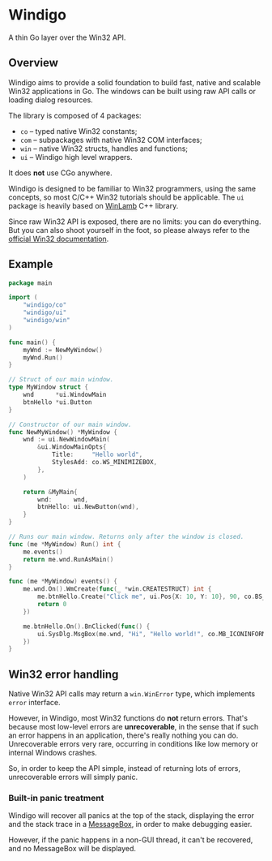 # Windigo

A thin Go layer over the Win32 API.

## Overview

Windigo aims to provide a solid foundation to build fast, native and scalable Win32 applications in Go. The windows can be built using raw API calls or loading dialog resources.

The library is composed of 4 packages:

* `co` – typed native Win32 constants;
* `com` – subpackages with native Win32 COM interfaces;
* `win` – native Win32 structs, handles and functions;
* `ui` – Windigo high level wrappers.

It does **not** use CGo anywhere.

Windigo is designed to be familiar to Win32 programmers, using the same concepts, so most C/C++ Win32 tutorials should be applicable. The `ui` package is heavily based on [WinLamb](https://github.com/rodrigocfd/winlamb) C++ library.

Since raw Win32 API is exposed, there are no limits: you can do everything. But you can also shoot yourself in the foot, so please always refer to the [official Win32 documentation](https://docs.microsoft.com/en-us/windows/win32/).

## Example

```go
package main

import (
    "windigo/co"
    "windigo/ui"
    "windigo/win"
)

func main() {
    myWnd := NewMyWindow()
    myWnd.Run()
}

// Struct of our main window.
type MyWindow struct {
    wnd      *ui.WindowMain
    btnHello *ui.Button
}

// Constructor of our main window.
func NewMyWindow() *MyWindow {
    wnd := ui.NewWindowMain(
        &ui.WindowMainOpts{
            Title:     "Hello world",
            StylesAdd: co.WS_MINIMIZEBOX,
        },
    )

    return &MyMain{
        wnd:      wnd,
        btnHello: ui.NewButton(wnd),
    }
}

// Runs our main window. Returns only after the window is closed.
func (me *MyWindow) Run() int {
    me.events()
    return me.wnd.RunAsMain()
}

func (me *MyWindow) events() {
    me.wnd.On().WmCreate(func(_ *win.CREATESTRUCT) int {
        me.btnHello.Create("Click me", ui.Pos{X: 10, Y: 10}, 90, co.BS_DEFPUSHBUTTON)
        return 0
    })

    me.btnHello.On().BnClicked(func() {
        ui.SysDlg.MsgBox(me.wnd, "Hi", "Hello world!", co.MB_ICONINFORMATION)
    })
}
```

## Win32 error handling

Native Win32 API calls may return a `win.WinError` type, which implements `error` interface.

However, in Windigo, most Win32 functions do **not** return errors. That's because most low-level errors are **unrecoverable**, in the sense that if such an error happens in an application, there's really nothing you can do. Unrecoverable errors very rare, occurring in conditions like low memory or internal Windows crashes.

So, in order to keep the API simple, instead of returning lots of errors, unrecoverable errors will simply panic.

### Built-in panic treatment

Windigo will recover all panics at the top of the stack, displaying the error and the stack trace in a [MessageBox](https://docs.microsoft.com/en-us/windows/win32/api/winuser/nf-winuser-messageboxw), in order to make debugging easier.

However, if the panic happens in a non-GUI thread, it can't be recovered, and no MessageBox will be displayed.